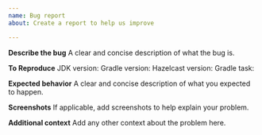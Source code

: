 ```yaml
---
name: Bug report
about: Create a report to help us improve

---
```


**Describe the bug**
A clear and concise description of what the bug is.

**To Reproduce**
JDK version:
Gradle version:
Hazelcast version:
Gradle task:

**Expected behavior**
A clear and concise description of what you expected to happen.

**Screenshots**
If applicable, add screenshots to help explain your problem.

**Additional context**
Add any other context about the problem here.
